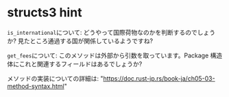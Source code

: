 # structs3 hint

`is_international`について: どうやって国際荷物なのかを判断するのでしょうか? 見たところ通過する国が関係しているようですね?

`get_fees`について: このメソッドは外部から引数を取っています。Package 構造体にこれと関連するフィールドはあるでしょうか?

メソッドの実装についての詳細は: "https://doc.rust-jp.rs/book-ja/ch05-03-method-syntax.html"

<!---
For is_international: What makes a package international? Seems related to the places it goes through right?
For get_fees: This method takes an additional argument, is there a field in the Package struct that this relates to?
Have a look in The Book, to find out more about method implementations: https://doc.rust-lang.org/book/ch05-03-method-syntax.html
--->

